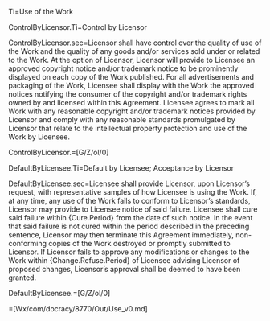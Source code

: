 Ti=Use of the Work

ControlByLicensor.Ti=Control by Licensor

ControlByLicensor.sec=Licensor shall have control over the quality of use of the Work and the quality of any goods and/or services sold under or related to the Work. At the option of Licensor, Licensor will provide to Licensee an approved copyright notice and/or trademark notice to be prominently displayed on each copy of the Work published. For all advertisements and packaging of the Work, Licensee shall display with the Work the approved notices notifying the consumer of the copyright and/or trademark rights owned by and licensed within this Agreement. Licensee agrees to mark all Work with any reasonable copyright and/or trademark notices provided by Licensor and comply with any reasonable standards promulgated by Licensor that relate to the intellectual property protection and use of the Work by Licensee.

ControlByLicensor.=[G/Z/ol/0]  

DefaultByLicensee.Ti=Default by Licensee; Acceptance by Licensor

DefaultByLicensee.sec=Licensee shall provide Licensor, upon Licensor’s request, with representative samples of how Licensee is using the Work. If, at any time, any use of the Work fails to conform to Licensor’s standards, Licensor may provide to Licensee notice of said failure. Licensee shall cure said failure within {Cure.Period} from the date of such notice. In the event that said failure is not cured within the period described in the preceding sentence, Licensor may then terminate this Agreement immediately, non-conforming copies of the Work destroyed or promptly submitted to Licensor. If Licensor fails to approve any modifications or changes to the Work within {Change.Refuse.Period} of Licensee advising Licensor of proposed changes, Licensor’s approval shall be deemed to have been granted.

DefaultByLicensee.=[G/Z/ol/0]  

=[Wx/com/docracy/8770/Out/Use_v0.md]